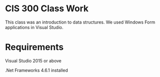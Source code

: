 # CIS 300 Class Work

This class was an introduction to data structures. We used Windows Form applications in Visual Studio.

# Requirements
Visual Studio 2015 or above

.Net Frameworks 4.6.1 installed
